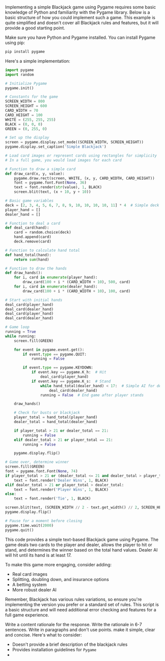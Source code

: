 Implementing a simple Blackjack game using Pygame requires some basic knowledge of Python and familiarity with the Pygame library. Below is a basic structure of how you could implement such a game. This example is quite simplified and doesn't cover all Blackjack rules and features, but it will provide a good starting point.

Make sure you have Python and Pygame installed. You can install Pygame using pip:

```bash
pip install pygame
```

Here's a simple implementation:

```python
import pygame
import random

# Initialize Pygame
pygame.init()

# Constants for the game
SCREEN_WIDTH = 800
SCREEN_HEIGHT = 600
CARD_WIDTH = 70
CARD_HEIGHT = 100
WHITE = (255, 255, 255)
BLACK = (0, 0, 0)
GREEN = (0, 255, 0)

# Set up the display
screen = pygame.display.set_mode((SCREEN_WIDTH, SCREEN_HEIGHT))
pygame.display.set_caption('Simple Blackjack')

# Load card images or represent cards using rectangles for simplicity
# In a full game, you would load images for each card

# Function to draw a simple card
def draw_card(x, y, value):
    pygame.draw.rect(screen, WHITE, (x, y, CARD_WIDTH, CARD_HEIGHT))
    font = pygame.font.Font(None, 36)
    text = font.render(str(value), 1, BLACK)
    screen.blit(text, (x + 10, y + 10))

# Basic game variables
deck = [2, 3, 4, 5, 6, 7, 8, 9, 10, 10, 10, 10, 11] * 4  # Simple deck
player_hand = []
dealer_hand = []

# Function to deal a card
def deal_card(hand):
    card = random.choice(deck)
    hand.append(card)
    deck.remove(card)

# Function to calculate hand total
def hand_total(hand):
    return sum(hand)

# Function to draw the hands
def draw_hands():
    for i, card in enumerate(player_hand):
        draw_card(100 + i * (CARD_WIDTH + 10), 500, card)
    for i, card in enumerate(dealer_hand):
        draw_card(100 + i * (CARD_WIDTH + 10), 100, card)

# Start with initial hands
deal_card(player_hand)
deal_card(dealer_hand)
deal_card(player_hand)
deal_card(dealer_hand)

# Game loop
running = True
while running:
    screen.fill(GREEN)

    for event in pygame.event.get():
        if event.type == pygame.QUIT:
            running = False

        if event.type == pygame.KEYDOWN:
            if event.key == pygame.K_h:  # Hit
                deal_card(player_hand)
            if event.key == pygame.K_s:  # Stand
                while hand_total(dealer_hand) < 17:  # Simple AI for dealer
                    deal_card(dealer_hand)
                running = False  # End game after player stands

    draw_hands()

    # Check for busts or blackjack
    player_total = hand_total(player_hand)
    dealer_total = hand_total(dealer_hand)

    if player_total > 21 or dealer_total == 21:
        running = False
    elif dealer_total > 21 or player_total == 21:
        running = False

    pygame.display.flip()

# Game over, determine winner
screen.fill(GREEN)
font = pygame.font.Font(None, 74)
if player_total > 21 or (dealer_total <= 21 and dealer_total > player_total):
    text = font.render('Dealer Wins', 1, BLACK)
elif dealer_total > 21 or player_total > dealer_total:
    text = font.render('Player Wins', 1, BLACK)
else:
    text = font.render('Tie', 1, BLACK)

screen.blit(text, (SCREEN_WIDTH // 2 - text.get_width() // 2, SCREEN_HEIGHT // 2 - text.get_height() // 2))
pygame.display.flip()

# Pause for a moment before closing
pygame.time.wait(2000)
pygame.quit()
```

This code provides a simple text-based Blackjack game using Pygame. The game deals two cards to the player and dealer, allows the player to hit or stand, and determines the winner based on the total hand values. Dealer AI will hit until its hand is at least 17.

To make this game more engaging, consider adding:

- Real card images
- Splitting, doubling down, and insurance options
- A betting system
- More robust dealer AI

Remember, Blackjack has various rules variations, so ensure you're implementing the version you prefer or a standard set of rules. This script is a basic structure and will need additional error checking and features for a full game experience.


Write a content rationale for the response. Write the rationale in 6-7 sentences. Write in paragraphs and don't use points. make it simple, clear and concise.
Here's what to consider:
- Doesn't provide a brief description of the blackjack rules
- Provides installation guidelines for `Pygame`
- 

